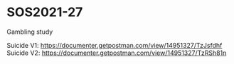 # SOS2021-27
Gambling study

Suicide V1: https://documenter.getpostman.com/view/14951327/TzJsfdhf 
Suicide V2: https://documenter.getpostman.com/view/14951327/TzRSh81n 